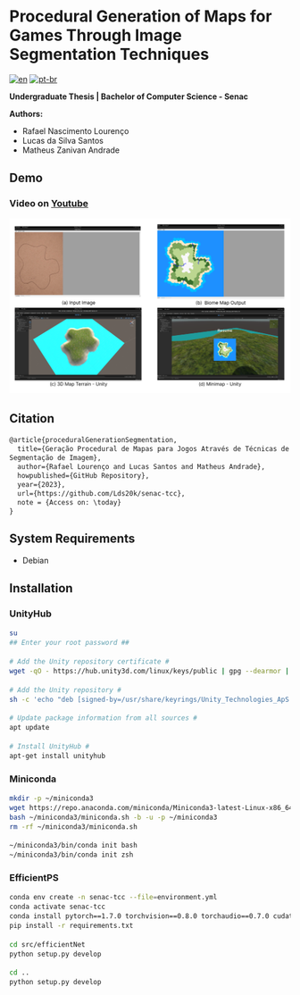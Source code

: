 
# Procedural Generation of Maps for Games Through Image Segmentation Techniques

[![en](https://img.shields.io/badge/lang-en-red.svg)](https://github.com/Lds20k/senac-tcc/blob/main/README.md)
[![pt-br](https://img.shields.io/badge/lang-pt--br-green.svg)](https://github.com/Lds20k/senac-tcc/blob/main/README.pt-br.md)

**Undergraduate Thesis | Bachelor of Computer Science - Senac**

**Authors:**
- Rafael Nascimento Lourenço
- Lucas da Silva Santos
- Matheus Zanivan Andrade

## Demo

### Video on [Youtube](https://www.youtube.com/watch?v=DYGtRtT66Nw)

![Demo image](demo.png)

## Citation

```
@article{proceduralGenerationSegmentation,
  title={Geração Procedural de Mapas para Jogos Através de Técnicas de Segmentação de Imagem},
  author={Rafael Lourenço and Lucas Santos and Matheus Andrade},
  howpublished={GitHub Repository},
  year={2023},
  url={https://github.com/Lds20k/senac-tcc},
  note = {Access on: \today}
}
```

## System Requirements
* Debian

## Installation
### UnityHub
```sh
su
## Enter your root password ##

# Add the Unity repository certificate #
wget -qO - https://hub.unity3d.com/linux/keys/public | gpg --dearmor | sudo tee /usr/share/keyrings/Unity_Technologies_ApS.gpg > /dev/null

# Add the Unity repository #
sh -c 'echo "deb [signed-by=/usr/share/keyrings/Unity_Technologies_ApS.gpg] https://hub.unity3d.com/linux/repos/deb stable main" > /etc/apt/sources.list.d/unityhub.list'

# Update package information from all sources #
apt update

# Install UnityHub #
apt-get install unityhub
```
### Miniconda
```sh
mkdir -p ~/miniconda3
wget https://repo.anaconda.com/miniconda/Miniconda3-latest-Linux-x86_64.sh -O ~/miniconda3/miniconda.sh
bash ~/miniconda3/miniconda.sh -b -u -p ~/miniconda3
rm -rf ~/miniconda3/miniconda.sh

~/miniconda3/bin/conda init bash
~/miniconda3/bin/conda init zsh
```

### EfficientPS
```sh
conda env create -n senac-tcc --file=environment.yml
conda activate senac-tcc
conda install pytorch==1.7.0 torchvision==0.8.0 torchaudio==0.7.0 cudatoolkit=10.2 cudatoolkit-dev -c pytorch -c conda-forge
pip install -r requirements.txt

cd src/efficientNet
python setup.py develop

cd ..
python setup.py develop
```


